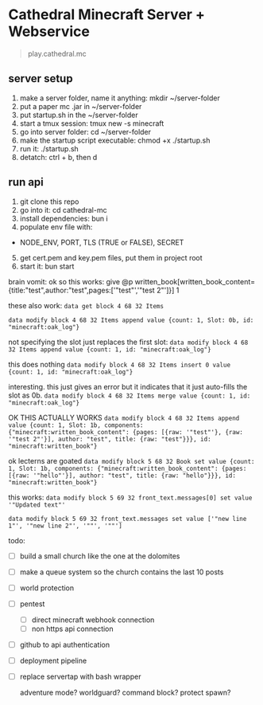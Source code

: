 # Cathedral Minecraft Server + Webservice
> play.cathedral.mc

## server setup
1. make a server folder, name it anything: mkdir ~/server-folder
2. put a paper mc .jar in ~/server-folder
3. put startup.sh in the ~/server-folder
4. start a tmux session: tmux new -s minecraft
5. go into server folder: cd ~/server-folder
6. make the startup script executable: chmod +x ./startup.sh
7. run it: ./startup.sh
8. detatch: ctrl + b, then d

## run api
1. git clone this repo
2. go into it: cd cathedral-mc
3. install dependencies: bun i
4. populate env file with:
- NODE_ENV, PORT, TLS (TRUE or FALSE), SECRET
5. get cert.pem and key.pem files, put them in project root
6. start it: bun start

brain vomit:
ok so this works:
give @p written_book[written_book_content={title:"test",author:"test",pages:['"test"','"test 2"']}] 1

these also work:
`data get block 4 68 32 Items`

`data modify block 4 68 32 Items append value {count: 1, Slot: 0b, id: "minecraft:oak_log"}`

not specifying the slot just replaces the first slot:
`data modify block 4 68 32 Items append value {count: 1, id: "minecraft:oak_log"}`

this does nothing
`data modify block 4 68 32 Items insert 0 value {count: 1, id: "minecraft:oak_log"}`

interesting. this just gives an error but it indicates
that it just auto-fills the slot  as 0b.
`data modify block 4 68 32 Items merge value {count: 1, id: "minecraft:oak_log"}`

OK THIS ACTUALLY WORKS
`data modify block 4 68 32 Items append value {count: 1, Slot: 1b, components: {"minecraft:written_book_content": {pages: [{raw: '"test"'}, {raw: '"test 2"'}], author: "test", title: {raw: "test"}}}, id: "minecraft:written_book"}`

ok lecterns are goated
`data modify block 5 68 32 Book set value {count: 1, Slot: 1b, components: {"minecraft:written_book_content": {pages: [{raw: '"hello"'}], author: "test", title: {raw: "hello"}}}, id: "minecraft:written_book"}`

this works:
`data modify block 5 69 32 front_text.messages[0] set value '"Updated text"'`

`data modify block 5 69 32 front_text.messages set value ['"new line 1"', '"new line 2"', '""', '""']`

todo:
- [ ] build a small church like the one at the dolomites
- [ ] make a queue system so the church contains the last 10 posts
- [ ] world protection
- [ ] pentest
  - [ ] direct minecraft webhook connection
  - [ ] non https api connection
- [ ] github to api authentication
- [ ] deployment pipeline
- [ ] replace servertap with bash wrapper

  adventure mode? worldguard? command block? protect spawn?
